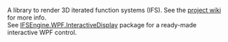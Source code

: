 ﻿A library to render 3D iterated function systems (IFS). See the [project wiki](https://github.com/bezo97/IFSRenderer/wiki) for more info.  
See [IFSEngine.WPF.InteractiveDisplay](https://www.nuget.org/packages/IFSEngine.WPF.InteractiveDisplay/) package for a ready-made interactive WPF control.